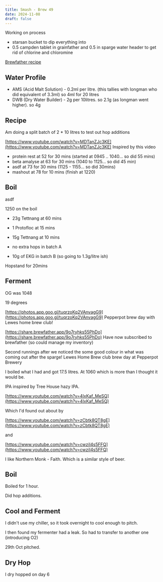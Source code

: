 ```yaml
---
title: Smash - Brew 49 
date: 2024-11-08
draft: false 
---
```


<!-- [![pot](/images/2024-06-07/1.jpg "foo")](/images/2024-06-07/1.jpg) -->

Working on process

- starsan bucket to dip everything into
- 0.5 campden tablet in grainfather and 0.5 in sparge water header to get rid of chlorine and chloromine

[Brewfather recipe](https://share.brewfather.app/q8GvYyQJCno0dO)

## Water Profile

- AMS (Acid Malt Solution) - 0.2ml per litre.  (this tallies with longman who did equivalent of 3.3ml) so 4ml for 20 litres
- DWB (Dry Water Builder) - 2g per 10litres. so 2.1g (as longman went higher). so 4g

## Recipe

Am doing a split batch of 2 * 10 litres to test out hop additions

[https://www.youtube.com/watch?v=MDTanZJc3KE](https://www.youtube.com/watch?v=MDTanZJc3KE) Inspired by this video

- protein rest at 52 for 30 mins (started at 0945 .. 1040... so did 55 mins)
- beta amalyse at 63 for 30 mins (1040 to 1125... so did 45 min)
- asdf at 73 for 30 mins (1125 - 1155... so did 30mins)
- mashout at 78 for 10 mins (finish at 1220)

## Boil
asdf

1250 on the boil

- 23g Tettnang at 60 mins
- 1 Protofloc at 15 mins
- 15g Tettnang at 10 mins

- no extra hops in batch A
- 10g of EKG in batch B (so going to 1.3g/litre ish)

Hopstand for 20mins

## Ferment

OG was 1048

19 degrees





[https://photos.app.goo.gl/tuqrzoKq2VAnvagG9](https://photos.app.goo.gl/tuqrzoKq2VAnvagG9) Pepperpot brew day with Lewes home brew club!



[https://share.brewfather.app/9o7ryhks55PhDo](https://share.brewfather.app/9o7ryhks55PhDo) Have now subscribed to brewfather (so could manage my inventory)



Second runnings after we noticed the some good colour in what was coming out after the sparge! Lewes Home Brew club brew day at Pepperpot Brewery

I boiled what I had and got 17.5 litres. At 1060 which is more than I thought it would be.


IPA inspired by Tree House hazy IPA.

[https://www.youtube.com/watch?v=4lxKaf_MeSQ](https://www.youtube.com/watch?v=4lxKaf_MeSQ)

Which I'd found out about by

[https://www.youtube.com/watch?v=zCbtk8QT8gE](https://www.youtube.com/watch?v=zCbtk8QT8gE)

and

[https://www.youtube.com/watch?v=cwziI4s5FFQ](https://www.youtube.com/watch?v=cwziI4s5FFQ)

I like Northern Monk - Faith. Which is a similar style of beer.



## Boil

Boiled for 1 hour.

Did hop additions.

## Cool and Ferment

I didn't use my chiller, so it took overnight to cool enough to pitch.

I then found my fermenter had a leak. So had to transfer to another one (introducing O2)

29th Oct pitched.

## Dry Hop

I dry hopped on day 6


